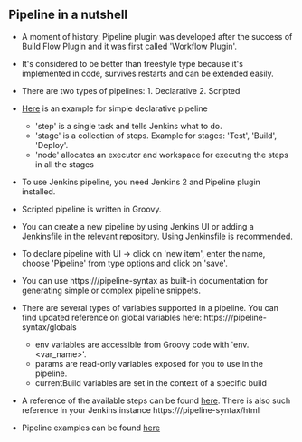 ## Pipeline in a nutshell

* A moment of history: Pipeline plugin was developed after the success
  of Build Flow Plugin and it was first called 'Workflow Plugin'.

* It's considered to be better than freestyle type because it's implemented
  in code, survives restarts and can be extended easily.

* There are two types of pipelines: 1. Declarative 2. Scripted

* [Here](https://github.com/bregman-arie/jenkins-goodies/blob/master/pipeline/basic_declarative_pipeline) is an example for simple declarative pipeline

    * 'step' is a single task and tells Jenkins what to do.
    * 'stage' is a collection of steps. Example for stages: 'Test', 'Build', 'Deploy'.
    * 'node' allocates an executor and workspace for executing the steps in all the stages

* To use Jenkins pipeline, you need Jenkins 2 and Pipeline plugin installed.

* Scripted pipeline is written in Groovy.

* You can create a new pipeline by using Jenkins UI or adding a Jenkinsfile in the relevant repository. Using Jenkinsfile is recommended.

* To declare pipeline with UI -> click on 'new item', enter the name, choose 'Pipeline' from type options and click on 'save'.

* You can use https://<my-jenkins>/pipeline-syntax as built-in documentation for generating simple or complex
  pipeline snippets.

* There are several types of variables supported in a pipeline. You can find updated reference on global variables
  here: https://<my-jenkins>/pipeline-syntax/globals

    * env variables are accessible from Groovy code with 'env.<var_name>'.
    * params are read-only variables exposed for you to use in the pipeline.
    * currentBuild variables are set in the context of a specific build

* A reference of the available steps can be found [here](https://jenkins.io/doc/pipeline/steps).
  There is also such reference in your Jenkins instance https://<my-jenkins>/pipeline-syntax/html

* Pipeline examples can be found [here](https://jenkins.io/doc/pipeline/examples)
